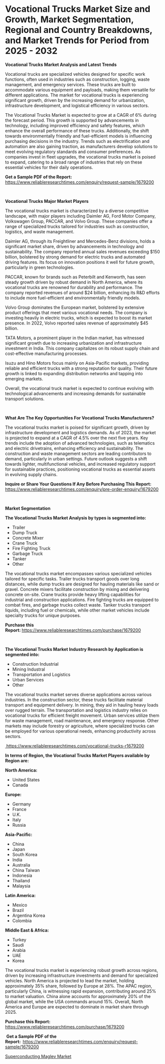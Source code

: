 <p><h1>Vocational Trucks Market Size and Growth, Market Segmentation, Regional and Country Breakdowns, and Market Trends for Period from 2025 -  2032</h1></p><p><strong>Vocational Trucks Market Analysis and Latest Trends</strong></p>
<p><p>Vocational trucks are specialized vehicles designed for specific work functions, often used in industries such as construction, logging, waste management, and emergency services. These trucks are built to accommodate various equipment and payloads, making them versatile for different applications. The market for vocational trucks is experiencing significant growth, driven by the increasing demand for urbanization, infrastructure development, and logistical efficiency in various sectors.</p><p>The Vocational Trucks Market is expected to grow at a CAGR of 6% during the forecast period. This growth is supported by advancements in technology, including improved efficiency and safety features, which enhance the overall performance of these trucks. Additionally, the shift towards environmentally friendly and fuel-efficient models is influencing purchasing decisions in the industry. Trends such as electrification and automation are also gaining traction, as manufacturers develop solutions to meet evolving regulatory standards and consumer preferences. As companies invest in fleet upgrades, the vocational trucks market is poised to expand, catering to a broad range of industries that rely on these essential vehicles for their daily operations.</p></p>
<p><strong>Get a Sample PDF of the Report:&nbsp;</strong> <a href="https://www.reliableresearchtimes.com/enquiry/request-sample/1679200?utm_campaign=2263&utm_medium=2&utm_source=Github&utm_content=ia&utm_term=30032025&utm_id=vocational-trucks">https://www.reliableresearchtimes.com/enquiry/request-sample/1679200</a></p>
<p>&nbsp;</p>
<p><strong>Vocational Trucks Major Market Players</strong></p>
<p><p>The vocational trucks market is characterized by a diverse competitive landscape, with major players including Daimler AG, Ford Motor Company, Volkswagen Group, PACCAR, and Volvo Group. These companies offer a range of specialized trucks tailored for industries such as construction, logistics, and waste management.</p><p>Daimler AG, through its Freightliner and Mercedes-Benz divisions, holds a significant market share, driven by advancements in technology and sustainability. The company reported annual sales revenues exceeding $150 billion, bolstered by strong demand for electric trucks and automated driving features. Its focus on innovation positions it well for future growth, particularly in green technologies.</p><p>PACCAR, known for brands such as Peterbilt and Kenworth, has seen steady growth driven by robust demand in North America, where its vocational trucks are renowned for durability and performance. The company reported revenues of around $24 billion, enhancing its R&D efforts to include more fuel-efficient and environmentally friendly models.</p><p>Volvo Group dominates the European market, bolstered by extensive product offerings that meet various vocational needs. The company is investing heavily in electric trucks, which is expected to boost its market presence. In 2022, Volvo reported sales revenue of approximately $45 billion.</p><p>TATA Motors, a prominent player in the Indian market, has witnessed significant growth due to increasing urbanization and infrastructure investment in India. This company capitalizes on its robust supply chain and cost-effective manufacturing processes.</p><p>Isuzu and Hino Motors focus mainly on Asia-Pacific markets, providing reliable and efficient trucks with a strong reputation for quality. Their future growth is linked to expanding distribution networks and tapping into emerging markets.</p><p>Overall, the vocational truck market is expected to continue evolving with technological advancements and increasing demands for sustainable transport solutions.</p></p>
<p>&nbsp;</p>
<p><strong>What Are The Key Opportunities For Vocational Trucks Manufacturers?</strong></p>
<p><p>The vocational trucks market is poised for significant growth, driven by infrastructure development and logistics demands. As of 2023, the market is projected to expand at a CAGR of 4.5% over the next five years. Key trends include the adoption of advanced technologies, such as telematics and electric drivetrains, enhancing efficiency and sustainability. The construction and waste management sectors are leading contributors to demand, particularly in urban settings. Future outlook suggests a shift towards lighter, multifunctional vehicles, and increased regulatory support for sustainable practices, positioning vocational trucks as essential assets in evolving supply chains.</p></p>
<p><strong>Inquire or Share Your Questions If Any Before Purchasing This Report:</strong> <a href="https://www.reliableresearchtimes.com/enquiry/pre-order-enquiry/1679200?utm_campaign=2263&utm_medium=2&utm_source=Github&utm_content=ia&utm_term=30032025&utm_id=vocational-trucks">https://www.reliableresearchtimes.com/enquiry/pre-order-enquiry/1679200</a></p>
<p>&nbsp;</p>
<p><strong>Market Segmentation</strong></p>
<p><strong>The Vocational Trucks Market Analysis by types is segmented into:</strong></p>
<p><ul><li>Trailer</li><li>Dump Truck</li><li>Concrete Mixer</li><li>Crane Truck</li><li>Fire Fighting Truck</li><li>Garbage Truck</li><li>Tanker</li><li>Other</li></ul></p>
<p><p>The vocational trucks market encompasses various specialized vehicles tailored for specific tasks. Trailer trucks transport goods over long distances, while dump trucks are designed for hauling materials like sand or gravel. Concrete mixers facilitate construction by mixing and delivering concrete on-site. Crane trucks provide heavy lifting capabilities for industrial and construction applications. Fire fighting trucks are equipped to combat fires, and garbage trucks collect waste. Tanker trucks transport liquids, including fuel or chemicals, while other market vehicles include specialty trucks for unique purposes.</p></p>
<p><strong>Purchase this Report:&nbsp;</strong><a href="https://www.reliableresearchtimes.com/purchase/1679200?utm_campaign=2263&utm_medium=2&utm_source=Github&utm_content=ia&utm_term=30032025&utm_id=vocational-trucks">https://www.reliableresearchtimes.com/purchase/1679200</a></p>
<p>&nbsp;</p>
<p><strong>The Vocational Trucks Market Industry Research by Application is segmented into:</strong></p>
<p><ul><li>Construction Industrial</li><li>Mining Industral</li><li>Transportation and Logistics</li><li>Urban Services</li><li>Other</li></ul></p>
<p><p>The vocational trucks market serves diverse applications across various industries. In the construction sector, these trucks facilitate material transport and equipment delivery. In mining, they aid in hauling heavy loads over rugged terrain. The transportation and logistics industry relies on vocational trucks for efficient freight movement. Urban services utilize them for waste management, road maintenance, and emergency response. Other markets may include forestry or agriculture, where specialized trucks can be employed for various operational needs, enhancing productivity across sectors.</p></p>
<p><a href="https://www.reliableresearchtimes.com/vocational-trucks-r1679200?utm_campaign=2263&utm_medium=2&utm_source=Github&utm_content=ia&utm_term=30032025&utm_id=vocational-trucks">&nbsp;https://www.reliableresearchtimes.com/vocational-trucks-r1679200</a></p>
<p><strong>In terms of Region, the Vocational Trucks Market Players available by Region are:</strong></p>
<p>
    <p> <strong> North America: </strong>
        <ul>
            <li>United States</li>
            <li>Canada</li>
        </ul>
        </p> 
    <p> <strong> Europe: </strong>
        <ul>
            <li>Germany</li>
            <li>France</li>
            <li>U.K.</li>
            <li>Italy</li>
            <li>Russia</li>
        </ul>
        </p> 
    <p> <strong> Asia-Pacific: </strong>
        <ul>
            <li>China</li>
            <li>Japan</li>
            <li>South Korea</li>
            <li>India</li>
            <li>Australia</li>
            <li>China Taiwan</li>
            <li>Indonesia</li>
            <li>Thailand</li>
            <li>Malaysia</li>
        </ul>
        </p> 
    <p> <strong> Latin America: </strong>
        <ul>
            <li>Mexico</li>
            <li>Brazil</li>
            <li>Argentina Korea</li>
            <li>Colombia</li>
        </ul>
        </p> 
    <p> <strong> Middle East & Africa: </strong>
        <ul>
            <li>Turkey</li>
            <li>Saudi</li>
            <li>Arabia</li>
            <li>UAE</li>
            <li>Korea</li>
        </ul>
    </p>
    </p>
<p><p>The vocational trucks market is experiencing robust growth across regions, driven by increasing infrastructure investments and demand for specialized vehicles. North America is projected to lead the market, holding approximately 35% share, followed by Europe at 28%. The APAC region, particularly China, is witnessing rapid expansion, contributing around 25% to market valuation. China alone accounts for approximately 20% of the global market, while the USA commands around 15%. Overall, North America and Europe are expected to dominate in market share through 2025.</p></p>
<p><strong>Purchase this Report: </strong><a href="https://www.reliableresearchtimes.com/purchase/1679200?utm_campaign=2263&utm_medium=2&utm_source=Github&utm_content=ia&utm_term=30032025&utm_id=vocational-trucks">https://www.reliableresearchtimes.com/purchase/1679200</a></p>
<p>&nbsp;<strong>Get a Sample PDF of the Report:&nbsp;&nbsp;</strong><a href="https://www.reliableresearchtimes.com/enquiry/request-sample/1679200?utm_campaign=2263&utm_medium=2&utm_source=Github&utm_content=ia&utm_term=30032025&utm_id=vocational-trucks">https://www.reliableresearchtimes.com/enquiry/request-sample/1679200</a></p>
<p><strong></strong></p>
<p><p><a href="https://github.com/stillsfloria19981/Market-Research-Report-List-1/blob/main/superconducting-maglev-market.md?utm_campaign=2263&utm_medium=2&utm_source=Github&utm_content=ia&utm_term=30032025&utm_id=vocational-trucks">Superconducting Maglev Market</a></p></p>